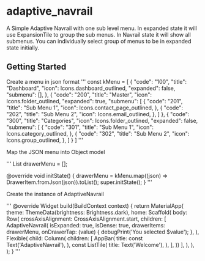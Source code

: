 # adaptive_navrail

A Simple Adaptive Navrail with one sub level menu. In expanded state it will use ExpansionTile to group the sub menus. In Navrail state it will show all submenus. You can individually select group of menus to be in expanded state initially.

## Getting Started

Create a menu in json format
'''
const kMenu = [
  {
    "code": "100",
    "title": "Dashboard",
    "icon": Icons.dashboard_outlined,
    "expanded": false,
    "submenu": [],
  },
  {
    "code": "200",
    "title": "Master",
    "icon": Icons.folder_outlined,
    "expanded": true,
    "submenu": [
      {
        "code": "201",
        "title": "Sub Menu 1",
        "icon": Icons.contact_page_outlined,
      },
      {
        "code": "202",
        "title": "Sub Menu 2",
        "icon": Icons.email_outlined,
      },
    ]
  },
  {
    "code": "300",
    "title": "Categories",
    "icon": Icons.folder_outlined,
    "expanded": false,
    "submenu": [
      {
        "code": "301",
        "title": "Sub Menu 1",
        "icon": Icons.category_outlined,
      },
      {
        "code": "302",
        "title": "Sub Menu 2",
        "icon": Icons.group_outlined,
      },
    ]
  }
]
'''

Map the JSON menu into Object model

'''
List<DrawerItem> drawerMenu = [];

@override
void initState() {
drawerMenu =
    kMenu.map<DrawerItem>((json) => DrawerItem.fromJson(json)).toList();
super.initState();
}
'''

Create the instance of AdaptiveNavrail

'''
@override
Widget build(BuildContext context) {
    return MaterialApp(
        theme: ThemeData(brightness: Brightness.dark),
        home: Scaffold(
        body: Row(
            crossAxisAlignment: CrossAxisAlignment.start,
            children: [
            AdaptiveNavrail(
                isExpanded: true,
                isDense: true,
                drawerItems: drawerMenu,
                onDrawerTap: (value) {
                debugPrint('You selected $value');
                },
            ),
            Flexible(
                child: Column(
                children: [
                AppBar(
                    title: const Text('AdaptiveNavrail'),
                ),
                const ListTile(
                    title: Text('Welcome'),
                ),
                ],
            ))
            ],
        ),
        ),
    );
}
'''

